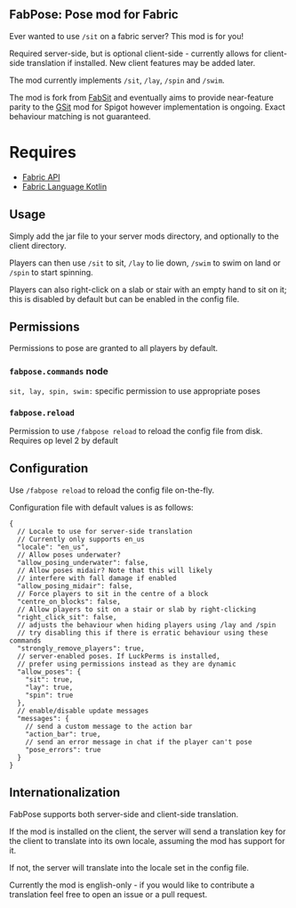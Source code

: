 ## FabPose: Pose mod for Fabric

Ever wanted to use `/sit` on a fabric server? This mod is for you!

Required server-side, but is optional client-side - currently allows for client-side translation
if installed. New client features may be added later.

The mod currently implements `/sit`, `/lay`, `/spin` and `/swim`.

The mod is fork from [FabSit](https://github.com/fill1890/FabSit) and eventually aims to provide near-feature parity to
the [GSit](https://www.spigotmc.org/resources/gsit-modern-sit-seat-and-chair-lay-and-crawl-plugin-1-13-x-1-19-x.62325/)
mod for Spigot however implementation is ongoing. Exact behaviour matching is not guaranteed.

# Requires

- [Fabric API](https://modrinth.com/mod/fabric-api)
- [Fabric Language Kotlin](https://modrinth.com/mod/fabric-language-kotlin)

## Usage

Simply add the jar file to your server mods directory, and optionally to the client directory.

Players can then use `/sit` to sit, `/lay` to lie down, `/swim` to swim on land or `/spin` to start spinning.

Players can also right-click on a slab or stair with an empty hand to sit on it; this is disabled by default but can be enabled in the config file.

## Permissions

Permissions to pose are granted to all players by default.

### `fabpose.commands` node

`sit, lay, spin, swim:` specific permission to use appropriate poses

### `fabpose.reload`

Permission to use `/fabpose reload` to reload the config file from disk. Requires op level 2 by default

## Configuration

Use `/fabpose reload` to reload the config file on-the-fly.

Configuration file with default values is as follows:

```json5
{
  // Locale to use for server-side translation
  // Currently only supports en_us
  "locale": "en_us",
  // Allow poses underwater?
  "allow_posing_underwater": false,
  // Allow poses midair? Note that this will likely
  // interfere with fall damage if enabled
  "allow_posing_midair": false,
  // Force players to sit in the centre of a block
  "centre_on_blocks": false,
  // Allow players to sit on a stair or slab by right-clicking
  "right_click_sit": false,
  // adjusts the behaviour when hiding players using /lay and /spin
  // try disabling this if there is erratic behaviour using these commands
  "strongly_remove_players": true,
  // server-enabled poses. If LuckPerms is installed,
  // prefer using permissions instead as they are dynamic
  "allow_poses": {
    "sit": true,
    "lay": true,
    "spin": true
  },
  // enable/disable update messages
  "messages": {
    // send a custom message to the action bar
    "action_bar": true,
    // send an error message in chat if the player can't pose
    "pose_errors": true
  }
}
```

## Internationalization

FabPose supports both server-side and client-side translation.

If the mod is installed on the client, the server will send a translation key for the client to translate into its own locale,
assuming the mod has support for it.

If not, the server will translate into the locale set in the config file.

Currently the mod is english-only - if you would like to contribute a translation feel free to open an issue or a pull request.